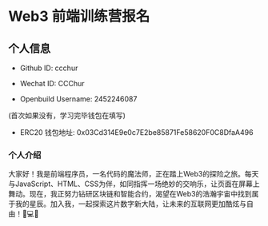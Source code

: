 # Web3 前端训练营报名

## 个人信息

* Github ID: ccchur

* Wechat ID: CCChur

* Openbuild Username: 2452246087

(首次如果没有，学习完毕钱包在填写)

* ERC20 钱包地址: 0x03Cd314E9e0c7E2be85871Fe58620F0C8DfaA496

### 个人介绍

大家好！我是前端程序员，一名代码的魔法师，正在踏上Web3的探险之旅。每天与JavaScript、HTML、CSS为伴，如同指挥一场绝妙的交响乐，让页面在屏幕上舞动。现在，我正努力钻研区块链和智能合约，渴望在Web3的浩瀚宇宙中找到属于我的星辰。加入我，一起探索这片数字新大陆，让未来的互联网更加酷炫与自由！🚀💻✨

